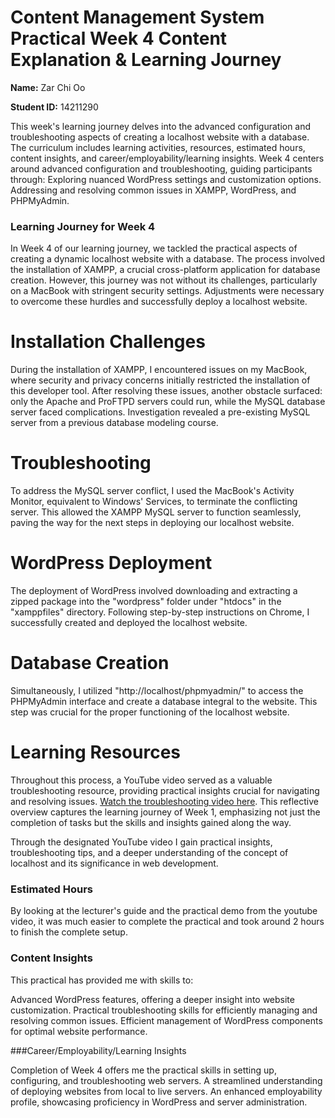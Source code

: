 # Content Management System Practical Week 4 Content Explanation & Learning Journey

**Name:** Zar Chi Oo

**Student ID:** 14211290

This week's learning journey delves into the advanced configuration and troubleshooting aspects of creating a localhost website with a database. The curriculum includes learning activities, resources, estimated hours, content insights, and career/employability/learning insights.
Week 4 centers around advanced configuration and troubleshooting, guiding participants through:
Exploring nuanced WordPress settings and customization options.
Addressing and resolving common issues in XAMPP, WordPress, and PHPMyAdmin.

### Learning Journey for Week 4

In Week 4 of our learning journey, we tackled the practical aspects of creating a dynamic localhost website with a database. The process involved the installation of XAMPP, a crucial cross-platform application for database creation. However, this journey was not without its challenges, particularly on a MacBook with stringent security settings. Adjustments were necessary to overcome these hurdles and successfully deploy a localhost website.

# Installation Challenges
During the installation of XAMPP, I encountered issues on my MacBook, where security and privacy concerns initially restricted the installation of this developer tool. After resolving these issues, another obstacle surfaced: only the Apache and ProFTPD servers could run, while the MySQL database server faced complications. Investigation revealed a pre-existing MySQL server from a previous database modeling course.

# Troubleshooting
To address the MySQL server conflict, I used the MacBook's Activity Monitor, equivalent to Windows' Services, to terminate the conflicting server. This allowed the XAMPP MySQL server to function seamlessly, paving the way for the next steps in deploying our localhost website.

# WordPress Deployment
The deployment of WordPress involved downloading and extracting a zipped package into the "wordpress" folder under "htdocs" in the "xamppfiles" directory. Following step-by-step instructions on Chrome, I successfully created and deployed the localhost website.

# Database Creation
Simultaneously, I utilized "http://localhost/phpmyadmin/" to access the PHPMyAdmin interface and create a database integral to the website. This step was crucial for the proper functioning of the localhost website.

# Learning Resources
Throughout this process, a YouTube video served as a valuable troubleshooting resource, providing practical insights crucial for navigating and resolving issues. [Watch the troubleshooting video here](https://youtu.be/UJ4YMxAFlz4?si=IoZR_zlIyeT0qMQh).
This reflective overview captures the learning journey of Week 1, emphasizing not just the completion of tasks but the skills and insights gained along the way.

Through the designated YouTube video  I  gain practical insights, troubleshooting tips, and a deeper understanding of the concept of localhost and its significance in web development.

### Estimated  Hours

By looking at the lecturer's guide and the practical demo from the youtube video, it was much easier to complete the practical and took around 2 hours to finish the complete setup.


### Content Insights

This practical has provided me with skills to:

Advanced WordPress features, offering a deeper insight into website customization.
Practical troubleshooting skills for efficiently managing and resolving common issues.
Efficient management of WordPress components for optimal website performance.

###Career/Employability/Learning Insights

Completion of Week 4 offers me the practical skills in setting up, configuring, and troubleshooting web servers.
A streamlined understanding of deploying websites from local to live servers.
An enhanced employability profile, showcasing proficiency in WordPress and server administration.
